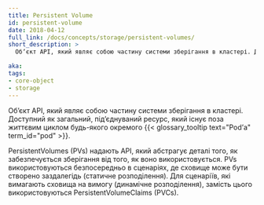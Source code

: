 ```yaml
---
title: Persistent Volume
id: persistent-volume
date: 2018-04-12
full_link: /docs/concepts/storage/persistent-volumes/
short_description: >
  Обʼєкт API, який являє собою частину системи зберігання в кластері. Доступний як загальний, підʼєднуваний ресурс, який існує поза життєвим циклом будь-якого окремого {{< glossary_tooltip text="Podʼа" term_id="pod" >}}.

aka: 
tags:
- core-object
- storage
---
```


Обʼєкт API, який являє собою частину системи зберігання в кластері. Доступний як загальний, підʼєднуваний ресурс, який існує поза життєвим циклом будь-якого окремого {{< glossary_tooltip text="Podʼа" term_id="pod" >}}.

<!--more-->

PersistentVolumes (PVs) надають API, який абстрагує деталі того, як забезпечується зберігання від того, як воно використовується. PVs використовуються безпосередньо в сценаріях, де сховище може бути створено заздалегідь (статичне розподілення). Для сценаріїв, які вимагають сховища на вимогу (динамічне розподілення), замість цього використовуються PersistentVolumeClaims (PVCs).
